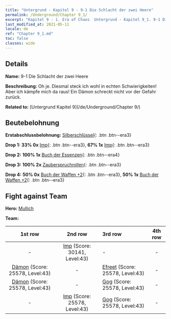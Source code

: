 ```yaml
---
title: "Untergrund - Kapitel 9 - 9-1 Die Schlacht der zwei Heere"
permalink: /Underground/Chapter 9_1/
excerpt: "Kapitel 9 - 1. Era of Chaos  Untergrund - Kapitel 9_1. 9-1 Die Schlacht der zwei Heere"
last_modified_at: 2021-05-11
locale: de
ref: "Chapter 9_1.md"
toc: false
classes: wide
---
```


## Details

 **Name:** 9-1 Die Schlacht der zwei Heere

 **Beschreibung:** Oh je. Diesmal steck ich wohl in echten Schwierigkeiten! Aber ich kämpfe mich da raus! Ein Dämon schreckt nicht vor der Gefahr zurück.

 **Related to:** [Untergrund Kapitel 9](/de/Underground/Chapter 9/)

## Beutebelohnung

 **Erstabschlussbelohnung:** [Silberschlüssel](/ItemsDE/con_693/){: .btn .btn--era3}

 **Drop 1:** **33% 0x** [Imp](/ItemsDE/unt_226/){: .btn .btn--era3}, **67% 1x** [Imp](/ItemsDE/unt_226/){: .btn .btn--era3}

 **Drop 2:** **100% 1x** [Buch der Essenzen](/ItemsDE/mat_39/){: .btn .btn--era4}

 **Drop 3:** **100% 2x** [Zauberspruchrollen](/ItemsDE/con_694/){: .btn .btn--era3}

 **Drop 4:** **50% 0x** [Buch der Waffen +2](/ItemsDE/mat_32/){: .btn .btn--era3}, **50% 1x** [Buch der Waffen +2](/ItemsDE/mat_32/){: .btn .btn--era3}


## Fight against Team
 **Hero:** [Mullich](/de/heroes/Mullich/)

 **Team:**


  | 1st row | 2nd row | 3rd row | 4th row |
  |:----:|:----:|:----|:----:|
  | - | [Imp](/de/units/Imp/) (Score: 30141, Level:43)  | - | - |
  | [Dämon](/de/units/Demon/) (Score: 25578, Level:43)  | - | [Efreet](/de/units/Efreeti/) (Score: 25578, Level:43)  | - |
  | [Dämon](/de/units/Demon/) (Score: 25578, Level:43)  | - | [Gog](/de/units/Gog/) (Score: 25578, Level:43)  | - |
  | - | [Imp](/de/units/Imp/) (Score: 25578, Level:43)  | [Gog](/de/units/Gog/) (Score: 25578, Level:43)  | - |


